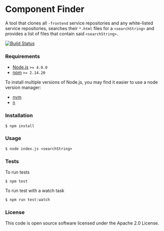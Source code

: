 # Component Finder

A tool that clones all `-frontend` service repositories and any white-listed service repositories, searches their `*.html` files for a `<searchString>` and provides a list of files that contain said `<searchString>`.

[![Build Status](https://travis-ci.org/hmrc/component-finder.svg?branch=master)](https://travis-ci.org/hmrc/component-finder)

### Requirements

* [Node.js](https://nodejs.org/en/) `>= 4.0.0`
* [npm](https://www.npmjs.com/) `>= 2.14.20`

To install multiple versions of Node.js, you may find it easier to use a node version manager:

* [nvm](https://github.com/creationix/nvm)
* [n](https://github.com/tj/n)

### Installation

```
$ npm install
```

### Usage

```
$ node index.js <searchString>
```

### Tests

To run tests
```
$ npm test
```

To run test with a watch task
```
$ npm run test:watch
```

### License

This code is open source software licensed under the Apache 2.0 License.

